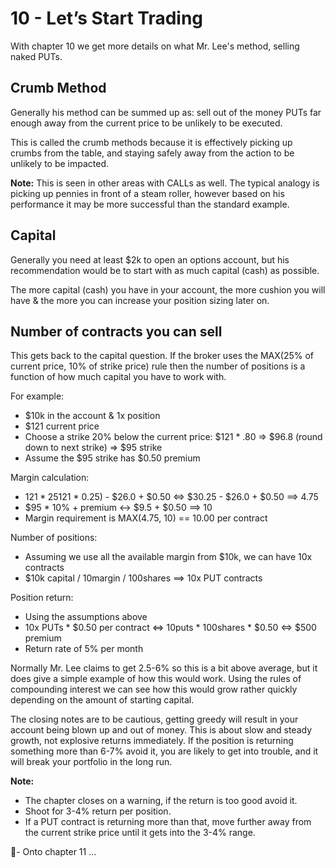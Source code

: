 # 10 - Let’s Start Trading

With chapter 10 we get more details on what Mr. Lee's method, selling naked PUTs.

## Crumb Method
Generally his method can be summed up as: sell out of the money PUTs far enough away from the current price to be unlikely to be executed.

This is called the crumb methods because it is effectively picking up crumbs from the table, and staying safely away from the action to be unlikely to be impacted.

**Note:** This is seen in other areas with CALLs as well. The typical analogy is picking up pennies in front of a steam roller, however based on his performance it may be more successful than the 
standard example.

## Capital
Generally you need at least $2k to open an options account, but his recommendation would be to start with as much capital (cash) as possible.

The more capital (cash) you have in your account, the more cushion you will have & the more you can increase your position sizing later on.

## Number of contracts you can sell
This gets back to the capital question.  If the broker uses the MAX(25% of current price, 10% of strike price) rule then the number of positions is a function of how much capital you have to work 
with.

For example:
- $10k in the account & 1x position
- $121 current price 
- Choose a strike 20% below the current price: $121 * .80 => $96.8 (round down to next strike) => $95 strike
- Assume the $95 strike has $0.50 premium

Margin calculation:
- $121 * 25% - out of the money + premium <=> ($121 * 0.25) - $26.0 + $0.50 <=> $30.25 - $26.0 + $0.50 ==> 4.75
- $95 * 10% + premium <-> $9.5 + $0.50 ==> 10
- Margin requirement is MAX(4.75, 10) == 10.00 per contract

Number of positions:
- Assuming we use all the available margin from $10k, we can have 10x contracts
- $10k capital / 10margin / 100shares ==> 10x PUT contracts

Position return:
- Using the assumptions above
- 10x PUTs * $0.50 per contract <=> 10puts * 100shares * $0.50 <=> $500 premium
- Return rate of 5% per month

Normally Mr. Lee claims to get 2.5-6% so this is a bit above average, but it does give a simple example of how this would work.
Using the rules of compounding interest we can see how this would grow rather quickly depending on the amount of starting capital.

The closing notes are to be cautious, getting greedy will result in your account being blown up and out of money.
This is about slow and steady growth, not explosive returns immediately.
If the position is returning something more than 6-7% avoid it, you are likely to get into trouble, and it will break your portfolio in the long run.

**Note:**
- The chapter closes on a warning, if the return is too good avoid it.
- Shoot for 3-4% return per position.
- If a PUT contract is returning more than that, move further away from the current strike price until it gets into the 3-4% range.

🤞- Onto chapter 11 ...
